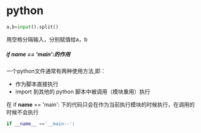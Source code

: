 # python

```python
a,b=input().split()
```

用空格分隔输入，分别赋值给a，b

##### if __name__ == '__main__':的作用

一个python文件通常有两种使用方法,即：

- 作为脚本直接执行
- import 到其他的 python 脚本中被调用（模块重用）执行

在 if __name__ == 'main': 下的代码只会在作为当前执行模块的时候执行，在调用的时候不会执行

```python
if __name__ =='__main--':
```

